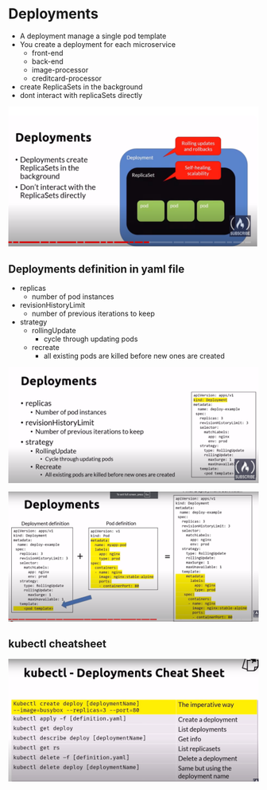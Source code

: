 # Deployments
- A deployment manage a single pod template
- You create a deployment for each microservice
    - front-end
    - back-end
    - image-processor
    - creditcard-processor
- create ReplicaSets in the background
- dont interact with replicaSets directly

![deployments](deployments.png)

## Deployments definition in yaml file
- replicas
    - number of pod instances
- revisionHistoryLimit
    - number of previous iterations to keep
- strategy
    - rollingUpdate
        - cycle through updating pods
    - recreate
        - all existing pods are killed before new ones are created

![deployment-definition](deployment-definition.png)

![final-deployment-definition](final-deployment-definition.png)

## kubectl cheatsheet
![deployment-cheatsheet](deployment-cheatsheet.png)
